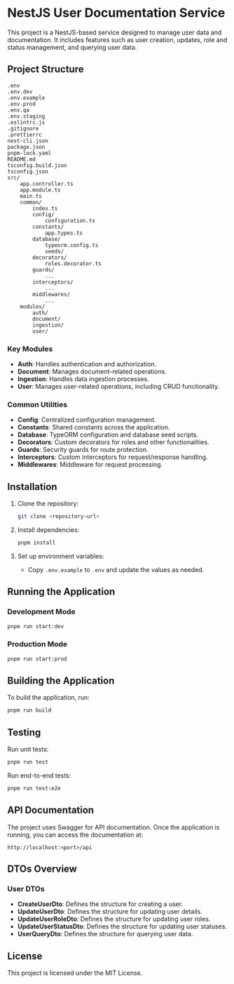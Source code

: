 # NestJS User Documentation Service

This project is a NestJS-based service designed to manage user data and documentation. It includes features such as user creation, updates, role and status management, and querying user data.

## Project Structure

```
.env
.env.dev
.env.example
.env.prod
.env.qa
.env.staging
.eslintrc.js
.gitignore
.prettierrc
nest-cli.json
package.json
pnpm-lock.yaml
README.md
tsconfig.build.json
tsconfig.json
src/
    app.controller.ts
    app.module.ts
    main.ts
    common/
        index.ts
        config/
            configuration.ts
        constants/
            app.types.ts
        database/
            typeorm.config.ts
            seeds/
        decorators/
            roles.decorator.ts
        guards/
            ...
        interceptors/
            ...
        middlewares/
            ...
    modules/
        auth/
        document/
        ingestion/
        user/
```

### Key Modules

- **Auth**: Handles authentication and authorization.
- **Document**: Manages document-related operations.
- **Ingestion**: Handles data ingestion processes.
- **User**: Manages user-related operations, including CRUD functionality.

### Common Utilities

- **Config**: Centralized configuration management.
- **Constants**: Shared constants across the application.
- **Database**: TypeORM configuration and database seed scripts.
- **Decorators**: Custom decorators for roles and other functionalities.
- **Guards**: Security guards for route protection.
- **Interceptors**: Custom interceptors for request/response handling.
- **Middlewares**: Middleware for request processing.

## Installation

1. Clone the repository:
   ```bash
   git clone <repository-url>
   ```

2. Install dependencies:
   ```bash
   pnpm install
   ```

3. Set up environment variables:
   - Copy `.env.example` to `.env` and update the values as needed.

## Running the Application

### Development Mode
```bash
pnpm run start:dev
```

### Production Mode
```bash
pnpm run start:prod
```

## Building the Application

To build the application, run:
```bash
pnpm run build
```

## Testing

Run unit tests:
```bash
pnpm run test
```

Run end-to-end tests:
```bash
pnpm run test:e2e
```

## API Documentation

The project uses Swagger for API documentation. Once the application is running, you can access the documentation at:
```
http://localhost:<port>/api
```

## DTOs Overview

### User DTOs
- **CreateUserDto**: Defines the structure for creating a user.
- **UpdateUserDto**: Defines the structure for updating user details.
- **UpdateUserRoleDto**: Defines the structure for updating user roles.
- **UpdateUserStatusDto**: Defines the structure for updating user statuses.
- **UserQueryDto**: Defines the structure for querying user data.

## License

This project is licensed under the MIT License.